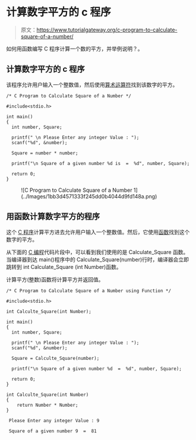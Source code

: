 # 计算数字平方的 c 程序

> 原文：<https://www.tutorialgateway.org/c-program-to-calculate-square-of-a-number/>

如何用函数编写 C 程序计算一个数的平方，并举例说明？。

## 计算数字平方的 c 程序

该程序允许用户输入一个整数值，然后使用[算术运算符](https://www.tutorialgateway.org/arithmetic-operators-in-c/)找到该数字的平方。

```
/* C Program to Calculate Square of a Number */

#include<stdio.h>

int main()
{
  int number, Square;

  printf(" \n Please Enter any integer Value : ");
  scanf("%d", &number);

  Square = number * number;

  printf("\n Square of a given number %d is  =  %d", number, Square);

  return 0;
}
```

<figure class="wp-block-image">![C Program to Calculate Square of a Number 1](../Images/1bb3d4571333f245dd0b4044d9fd148a.png)</figure>

## 用函数计算数字平方的程序

这个 [C 程序](https://www.tutorialgateway.org/c-programming-examples/)计算平方进去允许用户输入一个整数值。然后，它使用[函数](https://www.tutorialgateway.org/functions-in-c/)找到这个数字的平方。

从下面的 [C 编程](https://www.tutorialgateway.org/c-programming/)代码片段中，可以看到我们使用的是 Calculate_Square 函数。当编译器到达 main()程序中的 Calculate_Square(number)行时，编译器会立即跳转到 int Calculate_Square (int Number)函数。

计算平方(整数)函数将计算平方并返回值。

```
/* C Program to Calculate Square of a Number using Function */

#include<stdio.h>

int Calculte_Square(int Number);

int main()
{
  int number, Square;

  printf(" \n Please Enter any integer Value : ");
  scanf("%d", &number);

  Square = Calculte_Square(number);

  printf("\n Square of a given number %d  =  %d", number, Square); 

  return 0;
}

int Calculte_Square(int Number)
{
	return Number * Number;
}
```

```
 Please Enter any integer Value : 9

 Square of a given number 9  =  81
```